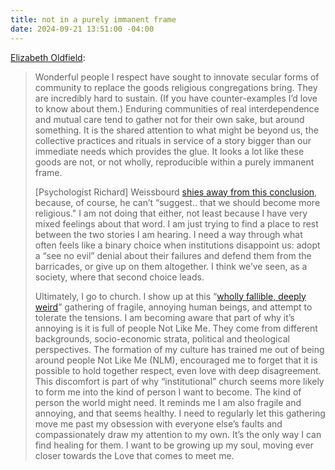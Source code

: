 ```yaml
---
title: not in a purely immanent frame
date: 2024-09-21 13:51:00 -04:00
---
```


[Elizabeth Oldfield](https://morefullyalive.substack.com/p/institutions-you-cant-live-with-em):

>Wonderful people I respect have sought to innovate secular forms of community to replace the goods religious congregations bring. They are incredibly hard to sustain. (If you have counter-examples I’d love to know about them.) Enduring communities of real interdependence and mutual care tend to gather not for their own sake, but around something. It is the shared attention to what might be beyond us, the collective practices and rituals in service of a story bigger than our immediate needs which provides the glue. It looks a lot like these goods are not, or not wholly, reproducible within a purely immanent frame.
>
>[Psychologist Richard] Weissbourd [shies away from this conclusion](https://www.nytimes.com/2024/08/27/magazine/loneliness-epidemic-cure.html), because, of course, he can’t “suggest.. that we should become more religious." I am not doing that either, not least because I have very mixed feelings about that word. I am just trying to find a place to rest between the two stories I am hearing. I need a way through what often feels like a binary choice when institutions disappoint us: adopt a “see no evil” denial about their failures and defend them from the barricades, or give up on them altogether. I think we’ve seen, as a society, where that second choice leads.
>
>Ultimately, I go to church. I show up at this “[wholly fallible, deeply weird](https://www.theredhandfiles.com/how-do-you-reconcile-your-faith/)” gathering of fragile, annoying human beings, and attempt to tolerate the tensions. I am becoming aware that part of why it’s annoying is it is full of people Not Like Me. They come from different backgrounds, socio-economic strata, political and theological perspectives. The formation of my culture has trained me out of being around people Not Like Me (NLM), encouraged me to forget that it is possible to hold together respect, even love with deep disagreement. This discomfort is part of why “institutional” church seems more likely to form me into the kind of person I want to become. The kind of person the world might need. It reminds me I am also fragile and annoying, and that seems healthy. I need to regularly let this gathering move me past my obsession with everyone else’s faults and compassionately draw my attention to my own. It’s the only way I can find healing for them. I want to be growing up my soul, moving ever closer towards the Love that comes to meet me. 